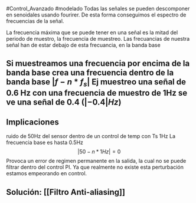 #Control_Avanzado #modelado
Todas las señales se pueden descomponer en senoidales usando fourirer.
 De esta forma conseguimos el espectro de frecuencias de la señal.

 La frecuencia máxima que se puede tener en una señal es la mitad del periodo de muestro, la frecuencia de muestreo. Las frecuancias de nuestra señal han de estar debajo de esta frecuancia, en la banda base

 Si muestreamos una frecuencia por encima de la banda base crea una frecuencia dentro de la banda base
 $|f-n* f_s|$
 Ej muestreo una señal de 0.6 Hz con una frecuencia de muestro de 1Hz se ve una señal de 0.4 ($|-0.4| Hz$)
-
## Implicaciones
 ruido de 50Hz del sensor dentro de un control de temp con Ts 1Hz
 La frecuencia base es hasta 0.5Hz
 $$|50-n*1Hz|=0$$
 Provoca un error de  regimen permanente en la salida, la cual no se puede filtrar dentro del control PI.
 Ya que realmente no existe esta perturbación estamos empeorando en control.
## Solución: [[Filtro Anti-aliasing]]
